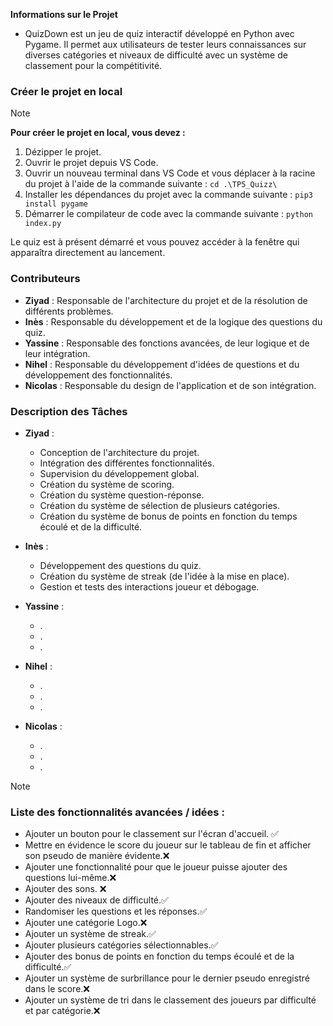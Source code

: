 **Informations sur le Projet**
- QuizDown est un jeu de quiz interactif développé en Python avec Pygame. Il permet aux utilisateurs de tester leurs connaissances sur diverses catégories et niveaux de difficulté avec un système de classement pour la compétitivité.

### Créer le projet en local
> [!NOTE]
> **Pour créer le projet en local, vous devez :**
> 1. Dézipper le projet.
> 2. Ouvrir le projet depuis VS Code.
> 3. Ouvrir un nouveau terminal dans VS Code et vous déplacer à la racine du projet à l'aide de la commande suivante : `cd .\TP5_Quizz\`
> 4. Installer les dépendances du projet avec la commande suivante : `pip3 install pygame`
> 5. Démarrer le compilateur de code avec la commande suivante : `python index.py`

Le quiz est à présent démarré et vous pouvez accéder à la fenêtre qui apparaîtra directement au lancement.

### Contributeurs

- **Ziyad** : Responsable de l'architecture du projet et de la résolution de différents problèmes.
- **Inès** : Responsable du développement et de la logique des questions du quiz.
- **Yassine** : Responsable des fonctions avancées, de leur logique et de leur intégration.
- **Nihel** : Responsable du développement d'idées de questions et du développement des fonctionnalités.
- **Nicolas** : Responsable du design de l'application et de son intégration.

### Description des Tâches

- **Ziyad** :
  - Conception de l'architecture du projet.
  - Intégration des différentes fonctionnalités.
  - Supervision du développement global.
  - Création du système de scoring.
  - Création du système question-réponse.
  - Création du système de sélection de plusieurs catégories.
  - Création du système de bonus de points en fonction du temps écoulé et de la difficulté.

- **Inès** :
  - Développement des questions du quiz.
  - Création du système de streak (de l'idée à la mise en place).
  - Gestion et tests des interactions joueur et débogage.

- **Yassine** :
  - .
  - .
  - .

- **Nihel** :
  - .
  - .
  - .

- **Nicolas** :
  - .
  - .
  - .

> [!NOTE]
> ### Liste des fonctionnalités avancées / idées :
> - Ajouter un bouton pour le classement sur l'écran d'accueil. ✅
> - Mettre en évidence le score du joueur sur le tableau de fin et afficher son pseudo de manière évidente.❌
> - Ajouter une fonctionnalité pour que le joueur puisse ajouter des questions lui-même.❌
> - Ajouter des sons. ❌
> - Ajouter des niveaux de difficulté.✅
> - Randomiser les questions et les réponses.✅
> - Ajouter une catégorie Logo.❌
> - Ajouter un système de streak.✅
> - Ajouter plusieurs catégories sélectionnables.✅
> - Ajouter des bonus de points en fonction du temps écoulé et de la difficulté.✅
> - Ajouter un système de surbrillance pour le dernier pseudo enregistré dans le score.❌
> - Ajouter un système de tri dans le classement des joueurs par difficulté et par catégorie.❌